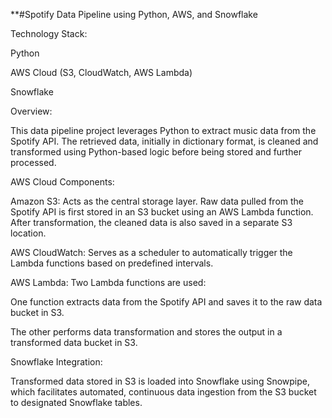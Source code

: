 **#Spotify Data Pipeline using Python, AWS, and Snowflake

Technology Stack:

Python

AWS Cloud (S3, CloudWatch, AWS Lambda)

Snowflake

Overview:

This data pipeline project leverages Python to extract music data from the Spotify API. The retrieved data, initially in dictionary format, is cleaned and transformed using Python-based logic before being stored and further processed.

AWS Cloud Components:

Amazon S3: Acts as the central storage layer. Raw data pulled from the Spotify API is first stored in an S3 bucket using an AWS Lambda function. After transformation, the cleaned data is also saved in a separate S3 location.

AWS CloudWatch: Serves as a scheduler to automatically trigger the Lambda functions based on predefined intervals.

AWS Lambda: Two Lambda functions are used:

One function extracts data from the Spotify API and saves it to the raw data bucket in S3.

The other performs data transformation and stores the output in a transformed data bucket in S3.

Snowflake Integration:

Transformed data stored in S3 is loaded into Snowflake using Snowpipe, which facilitates automated, continuous data ingestion from the S3 bucket to designated Snowflake tables.

